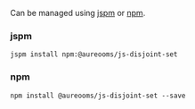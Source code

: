 Can be managed using
[jspm](http://jspm.io)
or [npm](https://github.com/npm/npm).

### jspm
```terminal
jspm install npm:@aureooms/js-disjoint-set
```

### npm
```terminal
npm install @aureooms/js-disjoint-set --save
```
